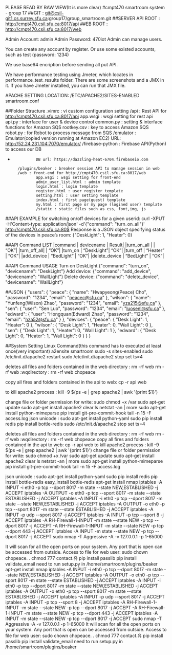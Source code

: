 PLEASE READ BY RAW VIEW(It is more clear)
#cmpt470 smartroom system - group 17
##GIT : git@csil-git1.cs.surrey.sfu.ca:group17/group_smartroom.git
##SERVER API ROOT : http://cmpt470.csil.sfu.ca:8017/api
##EB ROOT : http://cmpt470.csil.sfu.ca:8017/web

Admin Account: admin
Admin Password: 470iot
Admin can manage users.

You can create any account by register.
Or use some existed accounts, such as test (password: 1234)

We use base64 encription before sending all put API.

We have performance testing using Jmeter, which locates in performance_test_results folder. There are some screenshots and a JMX in it. If you have Jmeter installed, you can run that JMX file.

APACHE SETTING
	LOCATION: /ETC/APACHE2/SITES-ENABLED
	smartroom.conf

##Folder Structure
        .vimrc : vi custom configuration setting
        /api : Rest API for http://cmpt470.csil.sfu.ca:8017/api
                app.wsgi : wsgi setting for rest api
                api.py : interface for user & device control
                common.py : setting & interface functions for Amazon SQS
                rootkey.csv : key to access Amazon SQS
                robot.py : for Robot to process message from SQS
        /emulator : Emulator(copied version running at Amazon EC2)
                URL: http://52.24.231.104:7070/emulator/
        /firebase-python : Firebase API(Python) to access our DB
-               DB url: https://dazzling-heat-6704.firebaseio.com

        /plugins/beaker : breaker session API to manage session in web
        /web : front-end for http://cmpt470.csil.sfu.ca:8017/web
                app.wsgi : wsgi setting for front-end
                admin_user_list.html : admin template
                login.html : login template
                register.html : user register template
                setting.html : user setting template
                index.html : first page(guest) template
                my.html : first page or my page (logined user) template
                /static : static files such as css, font,img, js

##API EXAMPLE
 for switching on/off devices for a given userid:
 curl -XPUT -H'Content-type: application/json' -d'{"command": "turn_on_all"}' http://cmpt470.csil.sfu.ca:80$
 Response is a JSON object specifying status of the devices in peace’s room:
 {"DeskLight": 1, "Heater": 0}

##API Command LIST
|command |  devicename | Result|
|turn_on_all |           |         “OK”|
|turn_off_all|           |         “OK”|
|turn_on |        “DeskLight”|     “OK”|
|turn_off |       “Heater”   |     “OK”|
|add_device |     “BedLight” |     “OK”|
|delete_device |  “BedLight” |     “OK”|

##API Command USAGE
Turn on DeskLight {"command": "turn_on", "devicename": "DeskLight"}
Add device: {"command": "add_device", "devicename": "WallLight"}
Delete device: {"command": "delete_device", "devicename": "WallLight"}


##JSON
{
  "users": {
    "peace": {
      "name": "Hwapyeong(Peace) Cho",
      "password": "1234",
      "email": "peacec@sfu.ca"
    },
    "wilson": {
      "name": "Yunfeng(Wilson) Zhao",
      "password": "1234",
      "email": "yza215@sfu.ca"
    },
    "sen": {
      "user": "Sen Luo",
      "password": "1234",
      "email": "luosenl@sfu.ca"
    },
    "edward": {
      "user": "Hongquan(Edward) Zhao",
      "password": "1234",
      "email": "hza52@sfu.ca"
    }
  },
  "devices": {
    "peace": {
      "Desk Light": 1,
      "Heater": 0
    },
    "wilson": {
      "Desk Light": 1,
      "Heater": 0,
      "Wall Light": 0
    },
    "sen": {
      "Desk Light": 1,
      "Heater": 0,
      "Wall Light": 1
    },
    "edward": {
      "Desk Light": 0,
      "Heater": 1,
      "Wall Light": 0
    }
  }
}


##System Setting Linux Command(this command has to executed at least once(very important)
a2ensite smartroom
sudo -s
sites-enabled
sudo /etc/init.d/apache2 restart
sudo /etc/init.d/apache2 stop
set ts=4

deletes all files and folders contained in the web directory : rm -rf web rm -rf web
:wqdirectory : rm -rf web chopeace

copy all fires and folders contained in the api to web: cp -r api web

to kill apache2 process : kill -9 $(ps -e | grep apache2 | awk '{print $1}')

change file or folder permission for write: sudo chmod +x /var
sudo apt-get update
sudo apt-get install apache2
clear ls
netstat -an | more
sudo apt-get install python-mimeparse
pip install git-pre-commit-hook
tail -n 15 -F access.log
json unicode : sudo apt-get install python-yaml
sudo pip install redis
pip install bottle-redis
sudo /etc/init.d/apache2 stop
set ts=4

deletes all files and folders contained in the web directory : rm -rf web rm -rf web
:wqdirectory : rm -rf web chopeace
copy all fires and folders contained in the api to web: cp -r api web
to kill apache2 process : kill -9 $(ps -e | grep apache2 | awk '{print $1}')
change file or folder permission for write: sudo chmod +x /var
sudo apt-get update
sudo apt-get install apache2
clear ls
netstat -an | more
sudo apt-get install python-mimeparse
pip install git-pre-commit-hook
tail -n 15 -F access.log

json unicode : 
sudo apt-get install python-yaml
sudo pip install redis
pip install bottle-redis
easy_install bottle-redis
apt-get install nmap
iptables -A INPUT -i eth0 -p tcp --dport 8017 -m state --state NEW,ESTABLISHED -j ACCEPT
iptables -A OUTPUT -o eth0 -p tcp --sport 8017 -m state --state ESTABLISHED -j ACCEPT
iptables -A INPUT -i eth0 -p tcp --dport 8017 -m state --state NEW,ESTABLISHED -j ACCEPT
iptables -A OUTPUT -o eth0 -p tcp --sport 8017 -m state --state ESTABLISHED -j ACCEPT
iptables -A INPUT -p udp --sport 8017 -j ACCEPT
iptables -A INPUT -p tcp --sport 8 -j ACCEPT
iptables -A RH-Firewall-1-INPUT -m state --state NEW -p tcp --dport 8017 -j ACCEPT
-A RH-Firewall-1-INPUT -m state --state NEW -p tcp --dport 443 -j ACCEPT
iptables -A INPUT -m state --state NEW -p tcp --dport 8017 -j ACCEPT
sudo nmap -T Aggressive -A -v 127.0.0.1 -p 1-65000

It will scan for all the open ports on your system. Any port that is open can be accessed from outside.
Access to file for web user: sudo chown chopeace. .
chmod 777 contact.유
pip install passlib
pip install validate_email
need to run setup.py in /home/smartroom/plugins/beaker
apt-get install nmap
iptables -A INPUT -i eth0 -p tcp --dport 8017 -m state --state NEW,ESTABLISHED -j ACCEPT
iptables -A OUTPUT -o eth0 -p tcp --sport 8017 -m state --state ESTABLISHED -j ACCEPT
iptables -A INPUT -i eth0 -p tcp --dport 8017 -m state --state NEW,ESTABLISHED -j ACCEPT
iptables -A OUTPUT -o eth0 -p tcp --sport 8017 -m state --state ESTABLISHED -j ACCEPT
iptables -A INPUT -p udp --sport 8017 -j ACCEPT
iptables -A INPUT -p tcp --sport 8 -j ACCEPT
iptables -A RH-Firewall-1-INPUT -m state --state NEW -p tcp --dport 8017 -j ACCEPT
-A RH-Firewall-1-INPUT -m state --state NEW -p tcp --dport 443 -j ACCEPT
iptables -A INPUT -m state --state NEW -p tcp --dport 8017 -j ACCEPT
sudo nmap -T Aggressive -A -v 127.0.0.1 -p 1-65000
It will scan for all the open ports on your system. Any port that is open can be accessed from outside.
Access to file for web user: sudo chown chopeace. .
chmod 777 contact.유
pip install passlib
pip install validate_email
need to run setup.py in /home/smartroom/plugins/beaker
